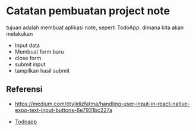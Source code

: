 # Catatan pembuatan project note

tujuan adalah membuat aplikasi note, seperti TodoApp. dimana kita akan melakukan
- Input data 
- Membuat form baru 
- close form 
- submit input 
- tampilkan hasil submit

## Referensi 
- https://medium.com/@yildizfatma/handling-user-input-in-react-native-expo-text-input-buttons-6e7931bc227a

- [Todoapp](https://medium.com/nerd-for-tech/make-todo-list-application-using-react-native-expo-for-ios-and-android-device-1de436168f86)
